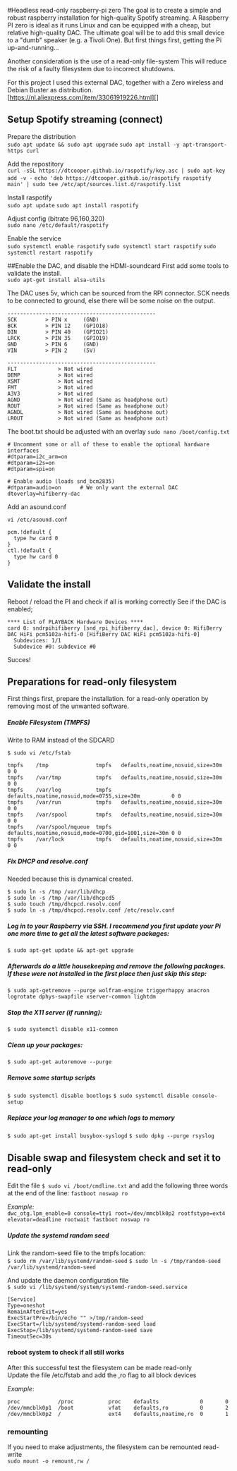 #Headless read-only raspberry-pi zero
The goal is to create a simple and robust raspberry installation for high-quality Spotify streaming.
A Raspberry PI zero is ideal as it runs Linux and can be equipped with a cheap, but relative high-quality DAC.
The ultimate goal will be to add this small device to a "dumb" speaker (e.g. a Tivoli One). But first things first, getting the Pi up-and-running...

Another consideration is the use of a read-only file-system This will reduce the risk of a faulty filesystem due to incorrect shutdowns.


For this project I used this external DAC, together with a Zero wireless and Debian Buster as distribution.
[https://nl.aliexpress.com/item/33061919226.html][]





## Setup Spotify streaming (connect)
Prepare the distribution\
`sudo apt update && sudo apt upgrade`
`sudo apt install -y apt-transport-https curl`

Add the repostitory\
`curl -sSL https://dtcooper.github.io/raspotify/key.asc | sudo apt-key add -v -`
`echo 'deb https://dtcooper.github.io/raspotify raspotify main' | sudo tee /etc/apt/sources.list.d/raspotify.list`

Install raspotify\
`sudo apt update`
`sudo apt install raspotify`

Adjust config (bitrate 96,160,320)\
`sudo nano /etc/default/raspotify`

Enable the service\
`sudo systemctl enable raspotify`
`sudo systemctl start raspotify`
`sudo systemctl restart raspotify`



##Enable the DAC, and disable the HDMI-soundcard
First add some tools to validate the install.\
`sudo apt-get install alsa-utils`


The DAC uses 5v, which can be sourced from the RPI connector.
SCK needs to be connected to ground, else there will be some noise on the output.

```DAC BOARD   > Raspberry Pi 3 Model B connector J8
-----------------------------------------------
SCK         > PIN x     (GND)
BCK         > PIN 12    (GPIO18)
DIN         > PIN 40    (GPIO21)
LRCK        > PIN 35    (GPIO19)
GND         > PIN 6     (GND)
VIN         > PIN 2     (5V)

-----------------------------------------------
FLT             > Not wired 
DEMP            > Not wired 
XSMT            > Not wired 
FMT             > Not wired 
A3V3            > Not wired 
AGND            > Not wired (Same as headphone out) 
ROUT            > Not wired (Same as headphone out)
AGNDL           > Not wired (Same as headphone out)
LROUT           > Not wired (Same as headphone out)
```

The boot.txt should be adjusted with an overlay
`sudo nano /boot/config.txt`


```
# Uncomment some or all of these to enable the optional hardware interfaces
#dtparam=i2c_arm=on
#dtparam=i2s=on
#dtparam=spi=on

# Enable audio (loads snd_bcm2835)
#dtparam=audio=on      # We only want the external DAC
dtoverlay=hifiberry-dac
```


Add an asound.conf 

`vi /etc/asound.conf`

```
pcm.!default {
  type hw card 0
}
ctl.!default {
  type hw card 0
}
```




## Validate the install
Reboot / reload the PI and check if all is working correctly
See if the DAC is enabled;

```pi@zero1:~ $ aplay -l
**** List of PLAYBACK Hardware Devices ****
card 0: sndrpihifiberry [snd_rpi_hifiberry_dac], device 0: HifiBerry DAC HiFi pcm5102a-hifi-0 [HifiBerry DAC HiFi pcm5102a-hifi-0]
  Subdevices: 1/1
  Subdevice #0: subdevice #0
```
Succes!



## Preparations for read-only filesystem
First things first, prepare the installation. for a read-only operation by removing most of the unwanted software.

##### Enable Filesystem (TMPFS)
Write to RAM instead of the SDCARD

`$ sudo vi /etc/fstab`

```
tmpfs    /tmp               tmpfs   defaults,noatime,nosuid,size=30m                    0 0
tmpfs    /var/tmp           tmpfs   defaults,noatime,nosuid,size=30m                    0 0
tmpfs    /var/log           tmpfs   defaults,noatime,nosuid,mode=0755,size=30m          0 0
tmpfs    /var/run           tmpfs   defaults,noatime,nosuid,size=30m                    0 0
tmpfs    /var/spool         tmpfs   defaults,noatime,nosuid,size=30m                    0 0
tmpfs    /var/spool/mqueue  tmpfs   defaults,noatime,nosuid,mode=0700,gid=1001,size=30m 0 0
tmpfs    /var/lock          tmpfs   defaults,noatime,nosuid,size=30m                    0 0
```

##### Fix DHCP and resolve.conf
Needed because this is dynamical created.

```$ sudo rm -rf /var/lib/dhcp /var/lib/dhcpcd5 /etc/resolv.conf
$ sudo ln -s /tmp /var/lib/dhcp
$ sudo ln -s /tmp /var/lib/dhcpcd5
$ sudo touch /tmp/dhcpcd.resolv.conf
$ sudo ln -s /tmp/dhcpcd.resolv.conf /etc/resolv.conf
```


##### Log in to your Raspberry via SSH. I recommend you first update your Pi one more time to get all the latest software packages:
`$ sudo apt-get update && apt-get upgrade`
##### Afterwards do a little housekeeping and remove the following packages. If these were not installed in the first place then just skip this step:
`$ sudo apt-getremove --purge wolfram-engine triggerhappy anacron logrotate dphys-swapfile xserver-common lightdm`
##### Stop the X11 server (if running):
`$ sudo systemctl disable x11-common`
##### Clean up your packages:
`$ sudo apt-get autoremove --purge`
##### Remove some startup scripts
`$ sudo systemctl disable bootlogs`
`$ sudo systemctl disable console-setup`



##### Replace your log manager to one which logs to memory
`$ sudo apt-get install busybox-syslogd`
`$ sudo dpkg --purge rsyslog`



## Disable swap and filesystem check and set it to read-only
Edit the file `$ sudo vi /boot/cmdline.txt` and add the following three words at the end of the line: `fastboot noswap ro`

_Example:_\
`dwc_otg.lpm_enable=0 console=tty1 root=/dev/mmcblk0p2 rootfstype=ext4 elevator=deadline rootwait fastboot noswap ro`


##### Update the systemd random seed
Link the random-seed file to the tmpfs location:\
`$ sudo rm /var/lib/systemd/random-seed`
`$ sudo ln -s /tmp/random-seed /var/lib/systemd/random-seed`

And update the daemon configuration file\
`$ sudo vi /lib/systemd/system/systemd-random-seed.service`

```
[Service]
Type=oneshot
RemainAfterExit=yes
ExecStartPre=/bin/echo "" >/tmp/random-seed
ExecStart=/lib/systemd/systemd-random-seed load
ExecStop=/lib/systemd/systemd-random-seed save
TimeoutSec=30s
```


#### reboot system to check if all still works
After this successful test the filesystem can be made read-only\
Update the file /etc/fstab and add the ,ro flag to all block devices

_Example_:
```
proc            /proc           proc    defaults             0       0
/dev/mmcblk0p1  /boot           vfat    defaults,ro          0       2
/dev/mmcblk0p2  /               ext4    defaults,noatime,ro  0       1
```




### remounting
If you need to make adjustments, the filesystem can be remounted read-write\
`sudo mount -o remount,rw /`
